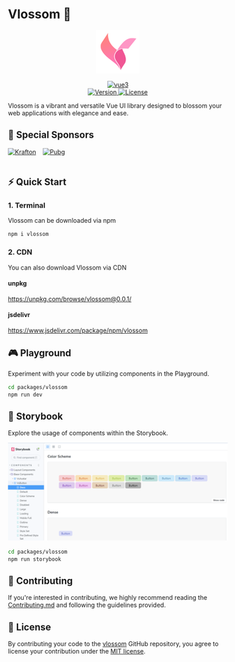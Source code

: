 # Vlossom 🌸

<p align="center">
	<img alt="Vlossom Logo" width="100" src="./assets/vlossom-logo.png">
</p>

<p align="center">
  <a href="https://vuejs.org/">
    <img src="https://img.shields.io/badge/Vue.js-35495E?style=for-the-badge&logo=vuedotjs&logoColor=4FC08D" alt="vue3">
  </a>
  <br/>
  <a href="https://www.npmjs.com/package/vlossom">
    <img src="https://img.shields.io/npm/v/vlossom.svg" alt="Version">
  </a>
   <a href="https://github.com/pubg/vlossom/blob/main/CONTRIBUTING.md#license">
    <img src="https://img.shields.io/npm/l/vlossom.svg" alt="License">
  </a>
</p>

Vlossom is a vibrant and versatile Vue UI library designed to blossom your web applications with elegance and ease.

## 🌟 Special Sponsors

<div style="display:flex; align-items:center;">
	<a href="https://www.krafton.com/" target="_blank">
		<img src="https://logowik.com/content/uploads/images/krafton2779.jpg" width="300" alt="Krafton"> 
	</a>
	&nbsp;&nbsp;&nbsp;&nbsp
	<a href="https://github.com/pubg" target="_blank">
		<img src="https://upload.wikimedia.org/wikipedia/commons/thumb/8/81/PUBG_Studios_Logo.svg/2560px-PUBG_Studios_Logo.svg.png" width="300" alt="Pubg">
	</a>
</div>

<br/>

## ⚡ Quick Start

### 1. Terminal

Vlossom can be downloaded via npm

```sh
npm i vlossom
```

### 2. CDN

You can also download Vlossom via CDN

#### unpkg

https://unpkg.com/browse/vlossom@0.0.1/

#### jsdelivr

https://www.jsdelivr.com/package/npm/vlossom

## 🎮 Playground

Experiment with your code by utilizing components in the Playground.

```sh
cd packages/vlossom
npm run dev
```

## 📖 Storybook

Explore the usage of components within the Storybook.

![vlossom storybook example](./assets/storybook-example.png)

```sh
cd packages/vlossom
npm run storybook
```

## 🙌 Contributing

If you're interested in contributing, we highly recommend reading the [Contributing.md](https://github.com/pubg/vlossom/blob/main/CONTRIBUTING.md) and following the guidelines provided.

## 📑 License

By contributing your code to the [vlossom](https://github.com/pubg/vlossom) GitHub repository,
you agree to license your contribution under the [MIT license](/LICENSE).
